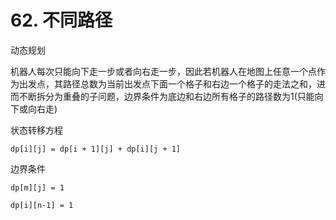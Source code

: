 # 62. 不同路径

动态规划

机器人每次只能向下走一步或者向右走一步，因此若机器人在地图上任意一个点作为出发点，其路径总数为当前出发点下面一个格子和右边一个格子的走法之和，进而不断拆分为重叠的子问题，边界条件为底边和右边所有格子的路径数为1(只能向下或向右走)

状态转移方程

`dp[i][j] = dp[i + 1][j] + dp[i][j + 1]`

边界条件

`dp[m][j] = 1`

`dp[i][n-1] = 1`
